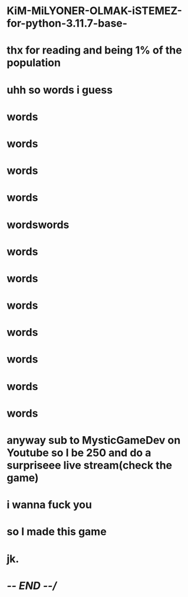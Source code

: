 # KiM-MiLYONER-OLMAK-iSTEMEZ-for-python-3.11.7-base-
# thx for reading and being 1% of the population
# uhh so words i guess
# words
# words
# words
# words
# wordswords
# words
# words
# words
# words
# words
# words
# words
# anyway sub to MysticGameDev on Youtube so I be 250 and do a surpriseee live stream(check the game)
# 
# 
# 
# 
# 
# 
# 
# 
# 
# 
# 
# 
# 
# 
# 
# 
# 
# 
# 
# 
# 
# 
# 
# 
# 
# i wanna fuck you
# so I made this game
# 
# 
# 
# 
# 
# jk.
# 
# 
# 
# 
# 
# 
# *\-- END --/*